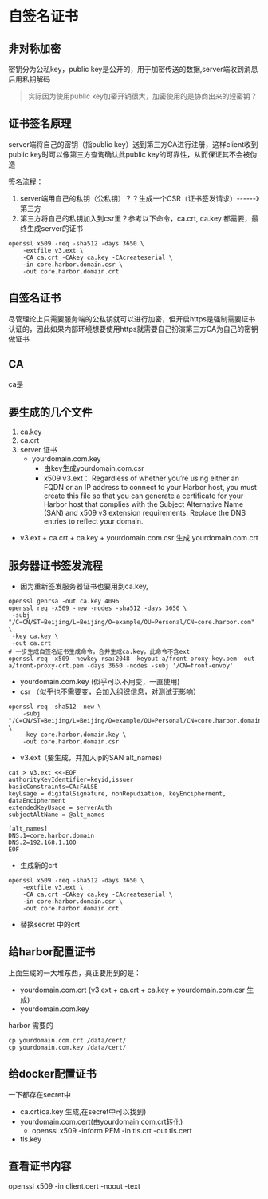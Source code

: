 # 自签名证书

## 非对称加密
密钥分为公私key，public key是公开的，用于加密传送的数据,server端收到消息后用私钥解码
>实际因为使用public key加密开销很大，加密使用的是协商出来的短密钥？
## 证书签名原理
server端将自己的密钥（指public key）送到第三方CA进行注册，这样client收到public key时可以像第三方查询确认此public key的可靠性，从而保证其不会被伪造

签名流程： 
1. server端用自己的私钥（公私钥）？？生成一个CSR（证书签发请求）------》第三方
2. 第三方将自己的私钥加入到csr里？参考以下命令，ca.crt, ca.key 都需要，最终生成server的证书
```
openssl x509 -req -sha512 -days 3650 \
    -extfile v3.ext \
    -CA ca.crt -CAkey ca.key -CAcreateserial \
    -in core.harbor.domain.csr \
    -out core.harbor.domain.crt
```
## 自签名证书
尽管理论上只需要服务端的公私钥就可以进行加密，但开启https是强制需要证书认证的，因此如果内部环境想要使用https就需要自己扮演第三方CA为自己的密钥做证书
## CA
ca是

## 要生成的几个文件
1. ca.key
2. ca.crt
3. server 证书
   - yourdomain.com.key
      - 由key生成yourdomain.com.csr
      - x509 v3.ext： Regardless of whether you’re using either an FQDN or an IP address to connect to your Harbor host, you must create this file so that you can generate a certificate for your Harbor host that complies with the Subject Alternative Name (SAN) and x509 v3 extension requirements. Replace the DNS entries to reflect your domain.
  -  v3.ext + ca.crt + ca.key + yourdomain.com.csr 生成 yourdomain.com.crt
    

## 服务器证书签发流程
- 因为重新签发服务器证书也要用到ca.key,
```
openssl genrsa -out ca.key 4096
openssl req -x509 -new -nodes -sha512 -days 3650 \
 -subj "/C=CN/ST=Beijing/L=Beijing/O=example/OU=Personal/CN=core.harbor.com" \
 -key ca.key \
 -out ca.crt
# 一步生成自签名证书生成命令，合并生成ca.key，此命令不含ext
openssl req -x509 -newkey rsa:2048 -keyout a/front-proxy-key.pem -out  a/front-proxy-crt.pem -days 3650 -nodes -subj '/CN=front-envoy'
```
- yourdomain.com.key (似乎可以不用变，一直使用)
- csr （似乎也不需要变，会加入组织信息，对测试无影响）
```
openssl req -sha512 -new \
    -subj "/C=CN/ST=Beijing/L=Beijing/O=example/OU=Personal/CN=core.harbor.domain" \
    -key core.harbor.domain.key \
    -out core.harbor.domain.csr
```
- v3.ext（要生成，并加入ip的SAN alt_names）
```
cat > v3.ext <<-EOF
authorityKeyIdentifier=keyid,issuer
basicConstraints=CA:FALSE
keyUsage = digitalSignature, nonRepudiation, keyEncipherment, dataEncipherment
extendedKeyUsage = serverAuth
subjectAltName = @alt_names

[alt_names]
DNS.1=core.harbor.domain
DNS.2=192.168.1.100
EOF
```
- 生成新的crt
```
openssl x509 -req -sha512 -days 3650 \
    -extfile v3.ext \
    -CA ca.crt -CAkey ca.key -CAcreateserial \
    -in core.harbor.domain.csr \
    -out core.harbor.domain.crt
```
- 替换secret 中的crt

## 给harbor配置证书
上面生成的一大堆东西，真正要用到的是：
- yourdomain.com.crt (v3.ext + ca.crt + ca.key + yourdomain.com.csr 生成)
- yourdomain.com.key

harbor 需要的
```
cp yourdomain.com.crt /data/cert/
cp yourdomain.com.key /data/cert/
```


## 给docker配置证书
一下都存在secret中
- ca.crt(ca.key 生成,在secret中可以找到)
- yourdomain.com.cert(由yourdomain.com.crt转化) 
  - openssl x509 -inform PEM -in tls.crt -out tls.cert
- tls.key

## 查看证书内容
openssl x509 -in client.cert -noout -text 

